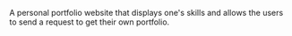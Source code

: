 A personal portfolio website that displays one's  skills and allows the users to send a request to get their own portfolio.
